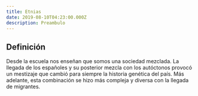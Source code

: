 ```yaml
---
title: Etnias
date: 2019-08-10T04:23:00.000Z
description: Preambulo
---
```


## Definición

Desde la escuela nos enseñan que somos una sociedad mezclada. La llegada de los españoles y su posterior mezcla con los autóctonos provocó un mestizaje que cambió para siempre la historia genética del país. Más adelante, esta combinación se hizo más compleja y diversa con la llegada de migrantes.

